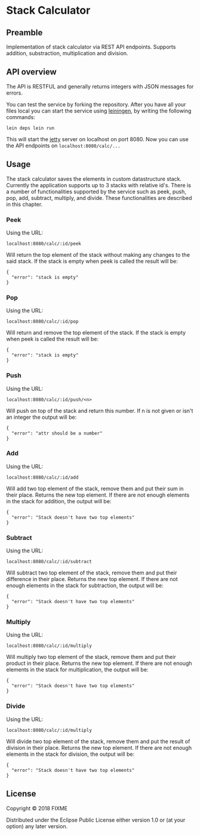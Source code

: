 # Stack Calculator

## Preamble 

Implementation of stack calculator via REST API endpoints. Supports addition, substraction, multiplication and division.

## API overview

The API is RESTFUL and generally returns integers with JSON messages for errors. 

You can test the service by forking the repository. After you have all your files local you can start the service using [leiningen](https://leiningen.org), by writing the following commands:

`lein deps
 lein run`

This will start the [jetty](https://www.eclipse.org/jetty/) server on localhost on port 8080. Now you can use the API endpoints on `localhost:8080/calc/...`

## Usage

The stack calculator saves the elements in custom datastructure stack. Currently the application supports up to 3 stacks with relative id's. There is a number of functionalities supported by the service such as peek, push, pop, add, subtract, multiply, and divide. These functionalities are described in this chapter.

### Peek

Using the URL:

`localhost:8080/calc/:id/peek`

Will return the top element of the stack without making any changes to the said stack. If the stack is empty when peek is called the result will be:

    {
      "error": "stack is empty"
    }

### Pop

Using the URL:

`localhost:8080/calc/:id/pop`

Will return and remove the top element of the stack. If the stack is empty when peek is called the result will be:

    {
      "error": "stack is empty"
    }

### Push

Using the URL:

`localhost:8080/calc/:id/push/<n>`

Will push <n> on top of the stack and return this number. If n is not given or isn't an integer the output will be:

    {
      "error": "attr should be a number"
    }

### Add

Using the URL:

`localhost:8080/calc/:id/add`

Will add two top element of the stack, remove them and put their sum in their place. Returns the new top element. If there are not enough elements in the stack for addition, the output will be:

    {
      "error": "Stack doesn't have two top elements"
    }

### Subtract

Using the URL:

`localhost:8080/calc/:id/subtract`

Will subtract two top element of the stack, remove them and put their difference in their place. Returns the new top element. If there are not enough elements in the stack for subtraction, the output will be:

    {
      "error": "Stack doesn't have two top elements"
    }

### Multiply

Using the URL:

`localhost:8080/calc/:id/multiply`

Will multiply two top element of the stack, remove them and put their product in their place. Returns the new top element. If there are not enough elements in the stack for multiplication, the output will be:

    {
      "error": "Stack doesn't have two top elements"
    }

### Divide

Using the URL:

`localhost:8080/calc/:id/multiply`

Will divide two top element of the stack, remove them and put the result of division in their place. Returns the new top element. If there are not enough elements in the stack for division, the output will be:

    {
      "error": "Stack doesn't have two top elements"
    }

## License

Copyright © 2018 FIXME

Distributed under the Eclipse Public License either version 1.0 or (at
your option) any later version.
